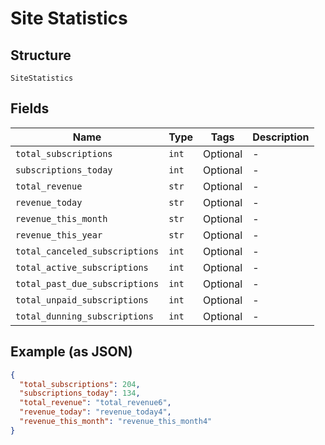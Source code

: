 
# Site Statistics

## Structure

`SiteStatistics`

## Fields

| Name | Type | Tags | Description |
|  --- | --- | --- | --- |
| `total_subscriptions` | `int` | Optional | - |
| `subscriptions_today` | `int` | Optional | - |
| `total_revenue` | `str` | Optional | - |
| `revenue_today` | `str` | Optional | - |
| `revenue_this_month` | `str` | Optional | - |
| `revenue_this_year` | `str` | Optional | - |
| `total_canceled_subscriptions` | `int` | Optional | - |
| `total_active_subscriptions` | `int` | Optional | - |
| `total_past_due_subscriptions` | `int` | Optional | - |
| `total_unpaid_subscriptions` | `int` | Optional | - |
| `total_dunning_subscriptions` | `int` | Optional | - |

## Example (as JSON)

```json
{
  "total_subscriptions": 204,
  "subscriptions_today": 134,
  "total_revenue": "total_revenue6",
  "revenue_today": "revenue_today4",
  "revenue_this_month": "revenue_this_month4"
}
```

